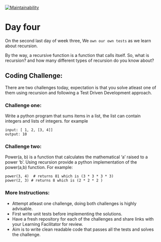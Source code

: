 [![Maintainability](https://api.codeclimate.com/v1/badges/0322fc77b4de533678e9/maintainability)](https://codeclimate.com/github/mariamiah/Andela-Women-Challenge-Day4/maintainability)

# Day four
On the second last day of week three, We `own our own tests` as we learn about recursion.

By the way, a recursive function is a function that calls itself. So, what is recursion? and how many different types of recursion do you know about?

## Coding Challenge:
There are two challenges today, expectation is that you solve atleast one of them using recursion and following a Test Driven Development approach. 

### Challenge one:
Write a python program that sums items in a list, the list can contain integers and lists of integers.
for example
 ``` 
 input: [ 1, 2, [3, 4]]
 output: 10 
```
### Challenge two:
Power(a, b) is a function that calculates the mathematical ‘a’ raised to a power ‘b’. Using recursion provide  a python implementation of the power(a,b) function. 
For example:
```
power(3, 4)  # returns 81 which is (3 * 3 * 3 * 3)
power(2, 3) # returns 8 which is (2 * 2 * 2 )
```
### More Instructions:
- Attempt atleast one challenge, doing both challenges is highly advisable.
- First write unit tests before implementing the solutions.
- Have a fresh repository for each of the challenges and share links with your Learning Facilitator for review.
- Aim is to write clean readable code that passes all the tests and solves the challenge.

